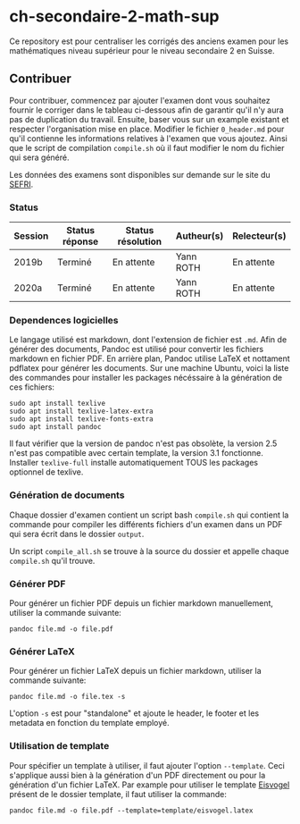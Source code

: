 # ch-secondaire-2-math-sup
Ce repository est pour centraliser les corrigés des anciens examen pour les mathématiques niveau supérieur pour le niveau secondaire 2 en Suisse.

## Contribuer
Pour contribuer, commencez par ajouter l'examen dont vous souhaitez fournir le corriger dans le tableau ci-dessous afin de garantir qu'il n'y aura pas de duplication du travail. Ensuite, baser vous sur un example existant et respecter l'organisation mise en place. Modifier le fichier `0_header.md` pour qu'il contienne les informations relatives à l'examen que vous ajoutez. Ainsi que le script de compilation `compile.sh` où il faut modifier le nom du fichier qui sera généré.

Les données des examens sont disponibles sur demande sur le site du [SEFRI](https://www.sbfi.admin.ch/sbfi/fr/home/formation/maturite/maturite-gymnasiale/sujets-d-anciens-examens-suisse-de-maturite.html).

### Status
| Session | Status réponse | Status résolution  | Autheur(s)  | Relecteur(s) |
| ------- | -------------- | ------------------ | ----------- | ------------ |
| 2019b   | Terminé        | En attente         | Yann ROTH   | En attente   |
| 2020a   | Terminé        | En attente         | Yann ROTH   | En attente   |

### Dependences logicielles
Le langage utilisé est markdown, dont l'extension de fichier est `.md`. Afin de générer des documents, Pandoc est utilisé pour convertir les fichiers markdown en fichier PDF. En arrière plan, Pandoc utilise LaTeX et nottament pdflatex pour générer les documents. Sur une machine Ubuntu, voici la liste des commandes pour installer les packages nécéssaire à la génération de ces fichiers:

```
sudo apt install texlive
sudo apt install texlive-latex-extra
sudo apt install texlive-fonts-extra
sudo apt install pandoc
```

Il faut vérifier que la version de pandoc n'est pas obsolète, la version 2.5 n'est pas compatible avec certain template, la version 3.1 fonctionne.
Installer `texlive-full` installe automatiquement TOUS les packages optionnel de texlive.

### Génération de documents
Chaque dossier d'examen contient un script bash `compile.sh` qui contient la commande pour compiler les différents fichiers d'un examen dans un PDF qui sera écrit dans le dossier `output`.

Un script `compile_all.sh` se trouve à la source du dossier et appelle chaque `compile.sh` qu'il trouve.

### Générer PDF
Pour générer un fichier PDF depuis un fichier markdown manuellement, utiliser la commande suivante:
```
pandoc file.md -o file.pdf
```

### Générer LaTeX
Pour générer un fichier LaTeX depuis un fichier markdown, utiliser la commande suivante:
```
pandoc file.md -o file.tex -s
```

L'option `-s` est pour "standalone" et ajoute le header, le footer et les metadata en fonction du template employé.

### Utilisation de template
Pour spécifier un template à utiliser, il faut ajouter l'option `--template`. Ceci s'applique aussi bien à la génération d'un PDF directement ou pour la génération d'un fichier LaTeX. Par example pour utiliser le template [Eisvogel](https://github.com/Wandmalfarbe/pandoc-latex-template) présent de le dossier template, il faut utiliser la commande:
```
pandoc file.md -o file.pdf --template=template/eisvogel.latex
```
